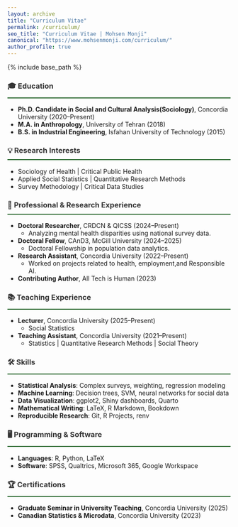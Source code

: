 ```yaml
---
layout: archive
title: "Curriculum Vitae"
permalink: /curriculum/
seo_title: "Curriculum Vitae | Mohsen Monji"
canonical: "https://www.mohsenmonji.com/curriculum/"
author_profile: true
---
```

{% include base_path %}

<style>
  h3 {
    border-bottom: 2px solid #1B5E20;
    font-weight: bold;
    padding-bottom: 10px;
    color: #333;
  }
</style>

### 🎓 **Education**
- **Ph.D. Candidate in Social and Cultural Analysis(Sociology)**, Concordia University (2020–Present)  
- **M.A. in Anthropology**, University of Tehran (2018)  
- **B.S. in Industrial Engineering**, Isfahan University of Technology (2015)  

### 💡 **Research Interests**
- Sociology of Health | Critical Public Health  
- Applied Social Statistics | Quantitative Research Methods  
- Survey Methodology | Critical Data Studies  

### 💼 **Professional & Research Experience**
- **Doctoral Researcher**, CRDCN & QICSS (2024–Present)  
  - Analyzing mental health disparities using national survey data.  
- **Doctoral Fellow**, CAnD3, McGill University (2024–2025)  
  - Doctoral Fellowship in population data analytics.
- **Research Assistant**, Concordia University (2022–Present)  
  - Worked on projects related to health, employment,and Responsible AI.  
- **Contributing Author**, All Tech is Human (2023)    

### 📚 **Teaching Experience**
- **Lecturer**, Concordia University (2025–Present)  
  - Social Statistics  
- **Teaching Assistant**, Concordia University (2021–Present)  
  - Statistics | Quantitative Research Methods | Social Theory  

### 🛠 **Skills**
- **Statistical Analysis**: Complex surveys, weighting, regression modeling  
- **Machine Learning**: Decision trees, SVM, neural networks for social data  
- **Data Visualization**: ggplot2, Shiny dashboards, Quarto  
- **Mathematical Writing**: LaTeX, R Markdown, Bookdown  
- **Reproducible Research**: Git, R Projects, renv  

### 🖥 **Programming & Software**
- **Languages**: R, Python, LaTeX  
- **Software**: SPSS, Qualtrics, Microsoft 365, Google Workspace  

### 🏆 **Certifications**
- **Graduate Seminar in University Teaching**, Concordia University (2025)  
- **Canadian Statistics & Microdata**, Concordia University (2023)  
